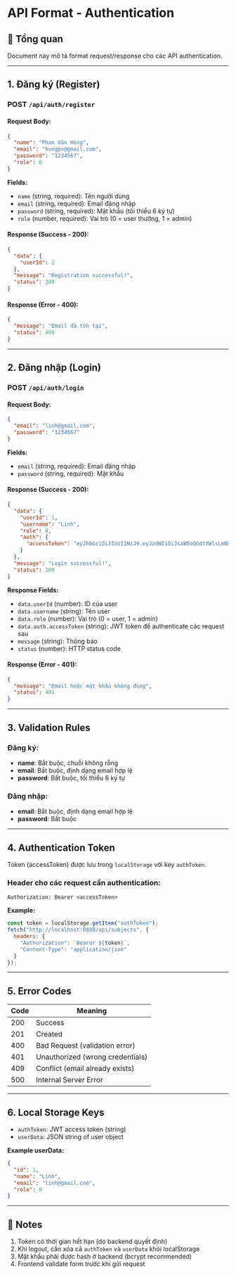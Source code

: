 # API Format - Authentication

## 📝 Tổng quan
Document này mô tả format request/response cho các API authentication.

---

## 1. Đăng ký (Register)

### **POST** `/api/auth/register`

#### Request Body:
```json
{
  "name": "Phan Văn Hùng",
  "email": "hungpv@gmail.com",
  "password": "1234567",
  "role": 0
}
```

**Fields:**
- `name` (string, required): Tên người dùng
- `email` (string, required): Email đăng nhập
- `password` (string, required): Mật khẩu (tối thiểu 6 ký tự)
- `role` (number, required): Vai trò (0 = user thường, 1 = admin)

#### Response (Success - 200):
```json
{
  "data": {
    "userId": 2
  },
  "message": "Registration successful!",
  "status": 200
}
```

#### Response (Error - 400):
```json
{
  "message": "Email đã tồn tại",
  "status": 400
}
```

---

## 2. Đăng nhập (Login)

### **POST** `/api/auth/login`

#### Request Body:
```json
{
  "email": "linh@gmail.com",
  "password": "1234567"
}
```

**Fields:**
- `email` (string, required): Email đăng nhập
- `password` (string, required): Mật khẩu

#### Response (Success - 200):
```json
{
  "data": {
    "userId": 1,
    "username": "Linh",
    "role": 0,
    "auth": {
      "accessToken": "eyJhbGciOiJIUzI1NiJ9.eyJzdWIiOiJsaW5oQGdtYWlsLmNvbSIsImlhdCI6MTc2MDEyMjExMywiZXhwIjoxNzYwMTI1NzEzfQ.70D_5UPEihwcgoGcN-Q0G7G__-4Ngp2vGXGdffqtKUo"
    }
  },
  "message": "Login successful!",
  "status": 200
}
```

**Response Fields:**
- `data.userId` (number): ID của user
- `data.username` (string): Tên user
- `data.role` (number): Vai trò (0 = user, 1 = admin)
- `data.auth.accessToken` (string): JWT token để authenticate các request sau
- `message` (string): Thông báo
- `status` (number): HTTP status code

#### Response (Error - 401):
```json
{
  "message": "Email hoặc mật khẩu không đúng",
  "status": 401
}
```

---

## 3. Validation Rules

### Đăng ký:
- **name**: Bắt buộc, chuỗi không rỗng
- **email**: Bắt buộc, định dạng email hợp lệ
- **password**: Bắt buộc, tối thiểu 6 ký tự

### Đăng nhập:
- **email**: Bắt buộc, định dạng email hợp lệ
- **password**: Bắt buộc

---

## 4. Authentication Token

Token (accessToken) được lưu trong `localStorage` với key `authToken`.

### Header cho các request cần authentication:
```
Authorization: Bearer <accessToken>
```

**Example:**
```javascript
const token = localStorage.getItem("authToken");
fetch("http://localhost:8080/api/subjects", {
  headers: {
    "Authorization": `Bearer ${token}`,
    "Content-Type": "application/json"
  }
});
```

---

## 5. Error Codes

| Code | Meaning |
|------|---------|
| 200 | Success |
| 201 | Created |
| 400 | Bad Request (validation error) |
| 401 | Unauthorized (wrong credentials) |
| 409 | Conflict (email already exists) |
| 500 | Internal Server Error |

---

## 6. Local Storage Keys

- `authToken`: JWT access token (string)
- `userData`: JSON string of user object

**Example userData:**
```json
{
  "id": 1,
  "name": "Linh",
  "email": "linh@gmail.com",
  "role": 0
}
```

---

## 📌 Notes

1. Token có thời gian hết hạn (do backend quyết định)
2. Khi logout, cần xóa cả `authToken` và `userData` khỏi localStorage
3. Mật khẩu phải được hash ở backend (bcrypt recommended)
4. Frontend validate form trước khi gửi request

